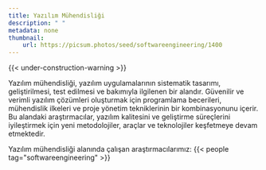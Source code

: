 ```yaml
---
title: Yazılım Mühendisliği
description: " "
metadata: none
thumbnail: 
    url: https://picsum.photos/seed/softwareengineering/1400
---
```


{{< under-construction-warning >}}

Yazılım mühendisliği, yazılım uygulamalarının sistematik tasarımı, geliştirilmesi, test edilmesi ve bakımıyla ilgilenen bir alandır. Güvenilir ve verimli yazılım çözümleri oluşturmak için programlama becerileri, mühendislik ilkeleri ve proje yönetim tekniklerinin bir kombinasyonunu içerir. Bu alandaki araştırmacılar, yazılım kalitesini ve geliştirme süreçlerini iyileştirmek için yeni metodolojiler, araçlar ve teknolojiler keşfetmeye devam etmektedir.

Yazılım mühendisliği alanında çalışan araştırmacılarımız:
{{< people tag="softwareengineering" >}}
